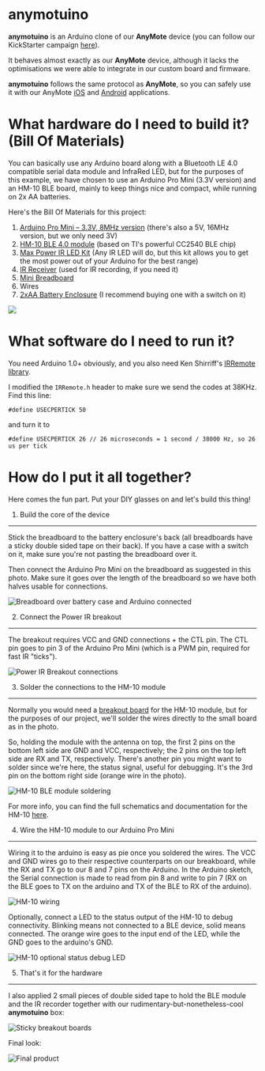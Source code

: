 anymotuino
==========

__anymotuino__ is an Arduino clone of our __AnyMote__ device (you can follow our KickStarter campaign [here](https://www.kickstarter.com/projects/1635386542/anymote-home-your-phone-the-ultimate-universal-rem)).

It behaves almost exactly as our __AnyMote__ device, although it lacks the optimisations we were able to integrate in our custom board and firmware.

__anymotuino__ follows the same protocol as __AnyMote__, so you can safely use it with our AnyMote [iOS](#coming-soon) and [Android](https://play.google.com/store/apps/details?id=com.remotefairy&hl=en) applications.

What hardware do I need to build it? (Bill Of Materials)
========================================================

You can basically use any Arduino board along with a Bluetooth LE 4.0 compatible serial data module and InfraRed LED, but for the purposes of this example, we have chosen to use an Arduino Pro Mini (3.3V version) and an HM-10 BLE board, mainly to keep things nice and compact, while running on 2x AA batteries.

Here's the Bill Of Materials for this project:

1. [Arduino Pro Mini – 3.3V, 8MHz version](https://www.sparkfun.com/products/11114) (there's also a 5V, 16MHz version, but we only need 3V)
2. [HM-10 BLE 4.0 module](http://www.fasttech.com/product/1292002-ti-cc2540-cc2541-bluetooth-4-0-ble-2540-2541) (based on TI's powerful CC2540 BLE chip)
3. [Max Power IR LED Kit](https://www.sparkfun.com/products/10732) (Any IR LED will do, but this kit allows you to get the most power out of your Arduino for the best range)
4. [IR Receiver](http://www.adafruit.com/products/157?&main_page=product_info&cPath=35&products_id=157) (used for IR recording, if you need it)
5. [Mini Breadboard](https://www.sparkfun.com/products/12047)
6. Wires
7. [2xAA Battery Enclosure](https://www.sparkfun.com/products/9543) (I recommend buying one with a switch on it)

![](docs/components.jpg)

What software do I need to run it?
==================================

You need Arduino 1.0+ obviously, and you also need Ken Shirriff's [IRRemote library](https://github.com/shirriff/Arduino-IRremote).

I modified the `IRRemote.h` header to make sure we send the codes at 38KHz. Find this line:

```
#define USECPERTICK 50
```

and turn it to

```
#define USECPERTICK 26 // 26 microseconds = 1 second / 38000 Hz, so 26 us per tick
```

How do I put it all together?
=============================

Here comes the fun part. Put your DIY glasses on and let's build this thing!

1. Build the core of the device
-------------------------------

Stick the breadboard to the battery enclosure's back (all breadboards have a sticky double sided tape on their back). If you have a case with a switch on it, make sure you're not pasting the breadboard over it.

Then connect the Arduino Pro Mini on the breadboard as suggested in this photo. Make sure it goes over the length of the breadboard so we have both halves usable for connections.

![Breadboard over battery case and Arduino connected](docs/batt_bread_arduino.jpg)

2. Connect the Power IR breakout
--------------------------------

The breakout requires VCC and GND connections + the CTL pin. The CTL pin goes to pin 3 of the Arduino Pro Mini (which is a PWM pin, required for fast IR "ticks").

![Power IR Breakout connections](docs/power_ir.jpg)

3. Solder the connections to the HM-10 module
---------------------------------------------

Normally you would need a [breakout board](https://oshpark.com/shared_projects/aWRbRvyh) for the HM-10 module, but for the purposes of our project, we'll solder the wires directly to the small board as in the photo. 

So, holding the module with the antenna on top, the first 2 pins on the bottom left side are GND and VCC, respectively; the 2 pins on the top left side are RX and TX, respectively. There's another pin you might want to solder since we're here, the status signal, useful for debugging. It's the 3rd pin on the bottom right side (orange wire in the photo).

![HM-10 BLE module soldering](docs/hm10_solder.jpg)

For more info, you can find the full schematics and documentation for the HM-10 [here](http://www.jnhuamao.cn/bluetooth40_en.zip).

4. Wire the HM-10 module to our Arduino Pro Mini
------------------------------------------------

Wiring it to the arduino is easy as pie once you soldered the wires. The VCC and GND wires go to their respective counterparts on our breakboard, while the RX and TX go to our 8 and 7 pins on the Arduino. In the Arduino sketch, the Serial connection is made to read from pin 8 and write to pin 7 (RX on the BLE goes to TX on the arduino and TX of the BLE to RX of the arduino).

![HM-10 wiring](docs/hm10_arduino_wiring.jpg)

Optionally, connect a LED to the status output of the HM-10 to debug connectivity. Blinking means not connected to a BLE device, solid means connected. The orange wire goes to the input end of the LED, while the GND goes to the arduino's GND.

![HM-10 optional status debug LED](docs/hm10_status_led.jpg)

5. That's it for the hardware
-----------------------------

I also applied 2 small pieces of double sided tape to hold the BLE module and the IR recorder together with our rudimentary-but-nonetheless-cool __anymotuino__ box:

![Sticky breakout boards](docs/sticky_hm10.jpg)

Final look:

![Final product](docs/anymotuino_final.jpg)

